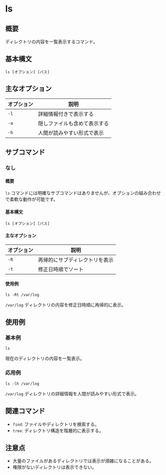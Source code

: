 
# ls

## 概要
ディレクトリの内容を一覧表示するコマンド。

## 基本構文
```
ls [オプション] [パス]
```

## 主なオプション
| オプション | 説明                          |
|------------|-------------------------------|
| `-l`       | 詳細情報付きで表示する         |
| `-a`       | 隠しファイルも含めて表示する   |
| `-h`       | 人間が読みやすい形式で表示     |

## サブコマンド
### なし
#### 概要
`ls` コマンドには明確なサブコマンドはありませんが、オプションの組み合わせで柔軟な動作が可能です。

#### 基本構文
```
ls [オプション] [パス]
```

#### 主なオプション
| オプション | 説明                          |
|------------|-------------------------------|
| `-R`       | 再帰的にサブディレクトリを表示 |
| `-t`       | 修正日時順でソート             |

#### 使用例
```
ls -Rt /var/log
```
`/var/log` ディレクトリの内容を修正日時順に再帰的に表示。

## 使用例
### 基本例
```
ls
```
現在のディレクトリの内容を一覧表示。

### 応用例
```
ls -lh /var/log
```
`/var/log` ディレクトリの詳細情報を人間が読みやすい形式で表示。

## 関連コマンド
- `find`: ファイルやディレクトリを検索する。
- `tree`: ディレクトリ構造を階層的に表示する。

## 注意点
- 大量のファイルがあるディレクトリでは表示が煩雑になることがある。
- 権限がないディレクトリは表示できない。
